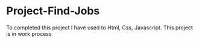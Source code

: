 # Project-Find-Jobs
To completed this  project I have used to Html, Css, Javascript.
This project is in work process

